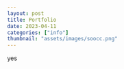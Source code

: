 ```yaml
---
layout: post
title: Portfolio
date: 2023-04-11
categories: ["info"]
thumbnail: "assets/images/soocc.png"
---
```


yes